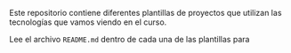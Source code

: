 Este repositorio contiene diferentes plantillas de proyectos que utilizan las tecnologías que vamos viendo en el curso.

Lee el archivo `README.md` dentro de cada una de las plantillas para